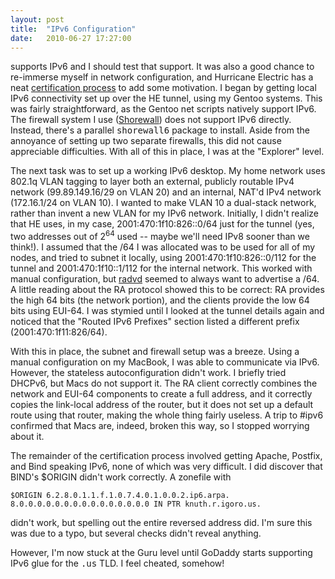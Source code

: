 ```yaml
---
layout: post
title:  "IPv6 Configuration"
date:   2010-06-27 17:27:00
---
```


 supports IPv6 and I should test that support.  It was also a good
chance to re-immerse myself in network configuration, and Hurricane
Electric has a neat [certification process](http://ipv6.he.net/certification)
 to add some motivation. I began by getting local IPv6 connectivity set
up over the HE tunnel, using my Gentoo systems.  This was fairly
straightforward, as the Gentoo net scripts natively support IPv6\.  The
firewall system I use ([Shorewall](http://www.shorewall.net/)) does not support IPv6 directly.  Instead, there's a parallel <tt xml:base="http://code.v.igoro.us/rss.php?version=2.0&all=1">shorewall6</tt>
 package to install.  Aside from the annoyance of setting up two
separate firewalls, this did not cause appreciable difficulties.  With
all of this in place, I was at the "Explorer" level.

The
next task was to set up a working IPv6 desktop.  My home network uses
802.1q VLAN tagging to layer both an external, publicly routable IPv4
network (99.89.149.16/29 on VLAN 20) and an internal, NAT'd IPv4 network
 (172.16.1/24 on VLAN 10).  I wanted to make VLAN 10 a dual-stack
network, rather than invent a new VLAN for my IPv6 network.  Initially, I
 didn't realize that HE uses, in my case, 2001:470:1f10:826::0/64 just
for the tunnel (yes, two addresses out of 2<sup>64</sup> used -- maybe
we'll need IPv8 sooner than we think!).  I assumed that the /64 I was
allocated was to be used for all of my nodes, and tried to subnet it
locally, using 2001:470:1f10:826::0/112 for the tunnel and
2001:470:1f10::1/112 for the internal network.  This worked with manual
configuration, but [radvd](http://www.litech.org/radvd/)
seemed to always want to advertise a /64\.  A little reading about the RA
 protocol showed this to be correct: RA provides the high 64 bits (the
network portion), and the clients provide the low 64 bits using EUI-64\.
 I was stymied until I looked at the tunnel details again and noticed
that the "Routed IPv6 Prefixes" section listed a different prefix
(2001:470:1f11:826/64).

With
this in place, the subnet and firewall setup was a breeze.  Using a
manual configuration on my MacBook, I was able to communicate via IPv6\.
 However, the stateless autoconfiguration didn't work.  I briefly tried
DHCPv6, but Macs do not support it.  The RA client correctly combines
the network and EUI-64 components to create a full address, and it
correctly copies the link-local address of the router, but it does not
set up a default route using that router, making the whole thing fairly
useless.  A trip to #ipv6 confirmed that Macs are, indeed, broken this
way, so I stopped worrying about it.

The
remainder of the certification process involved getting Apache, Postfix,
 and Bind speaking IPv6, none of which was very difficult.  I did
discover that BIND's $ORIGIN didn't work correctly.  A zonefile with

    $ORIGIN 6.2.8.0.1.1.f.1.0.7.4.0.1.0.0.2.ip6.arpa.
    8.0.0.0.0.0.0.0.0.0.0.0.0.0.0.0 IN PTR knuth.r.igoro.us.

didn't
 work, but spelling out the entire reversed address did.  I'm sure this
was due to a typo, but several checks didn't reveal anything.

However, I'm now stuck at the Guru level until GoDaddy starts supporting IPv6 glue for the <tt>.us</tt> TLD.  I feel cheated, somehow!

